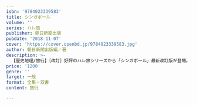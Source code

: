 ```yaml
---
isbn: '9784023339583'
title: シンガポール
volume: ''
series: ハレ旅
publisher: 朝日新聞出版
pubdate: '2018-11-07'
cover: 'https://cover.openbd.jp/9784023339583.jpg'
author: 朝日新聞出版編／著
description: >-
  【歴史地理/旅行】［改訂］好評のハレ旅シリーズから「シンガポール」最新改訂版が登場。グルメやショッピング情報はもちろん、マーライオン、マリーナベイ・サンズ、シンガポール植物園＆動物園など見どころを徹底解剖。最新情報をアップデートしてリニューアル！
price: '1200'
genre: ''
target: 一般
format: 全集・双書
content: 旅行

---
```

